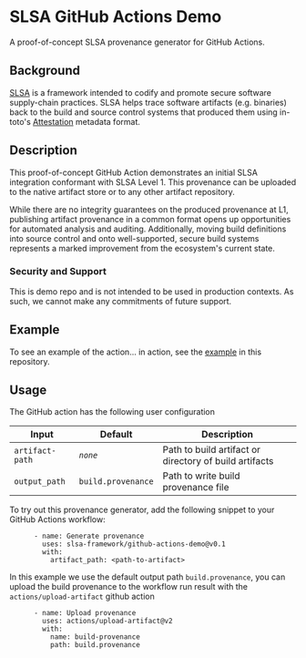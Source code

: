 # SLSA GitHub Actions Demo

A proof-of-concept SLSA provenance generator for GitHub Actions.

## Background

[SLSA](https://github.com/slsa-framework/slsa) is a framework intended to codify
and promote secure software supply-chain practices. SLSA helps trace software
artifacts (e.g. binaries) back to the build and source control systems that
produced them using in-toto's
[Attestation](https://github.com/in-toto/attestation/blob/main/spec/README.md)
metadata format.

## Description

This proof-of-concept GitHub Action demonstrates an initial SLSA integration
conformant with SLSA Level 1. This provenance can be uploaded to the native
artifact store or to any other artifact repository.

While there are no integrity guarantees on the produced provenance at L1,
publishing artifact provenance in a common format opens up opportunities for
automated analysis and auditing. Additionally, moving build definitions into
source control and onto well-supported, secure build systems represents a marked
improvement from the ecosystem's current state.

### Security and Support

This is demo repo and is not intended to be used in production contexts. As
such, we cannot make any commitments of future support.

## Example

To see an example of the action... in action, see the [example](https://github.com/slsa-framework/github-actions-demo/blob/main/.github/workflows/example-publish.yml)
in this repository.

## Usage

The GitHub action has the following user configuration

| Input | Default | Description |
| ----- | ------- | ----------- |
|`artifact-path` | *`none`* | Path to build artifact or directory of build artifacts |
|`output_path` | `build.provenance` | Path to write build provenance file |

To try out this provenance generator, add the following snippet to your GitHub
Actions workflow:

```
      - name: Generate provenance
        uses: slsa-framework/github-actions-demo@v0.1
        with:
          artifact_path: <path-to-artifact>
```
In this example we use the default output path `build.provenance`, you can
upload the build provenance to the workflow run result with the
`actions/upload-artifact` github action
```
      - name: Upload provenance
        uses: actions/upload-artifact@v2
        with:
          name: build-provenance
          path: build.provenance
```
